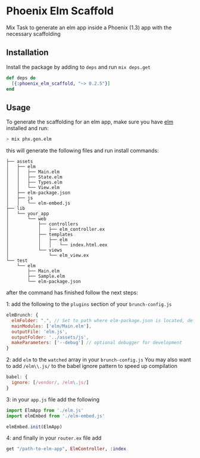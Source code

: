 # Phoenix Elm Scaffold

Mix Task to generate an elm app inside a Phoenix (1.3) app with the necessary scaffolding

## Installation

Install the package by adding to `deps` and run `mix deps.get`

```elixir
def deps do
  [{:phoenix_elm_scaffold, "~> 0.2.5"}]
end
```

## Usage

To generate the scaffolding for an elm app, make sure you have [elm](https://guide.elm-lang.org/install.html) installed and run:

```sh
> mix phx.gen.elm
```

this will generate the following files and run install commands:

```
├── assets
│   ├── elm
│   │   ├── Main.elm
│   │   ├── State.elm
│   │   ├── Types.elm
│   │   └── View.elm
│   ├── elm-package.json
│   ├── js
│   │   └── elm-embed.js
├── lib
│   └── your_app
│       └── web
│           ├── controllers
│           │   ├── elm_controller.ex
│           ├── templates
│           │   ├── elm
│           │   │   └── index.html.eex
│           └── views
│               └── elm_view.ex
└── test
    └── elm
        ├── Main.elm
        ├── Sample.elm
        └── elm-package.json
```


after the command has finished follow the next steps:

1: add the following to the `plugins` section of your `brunch-config.js`

```js
elmBrunch: {
  elmFolder: ".", // Set to path where elm-package.json is located, defaults to project root
  mainModules: ['elm/Main.elm'],
  outputFile: 'elm.js',
  outputFolder: '../assets/js',
  makeParameters: ['--debug'] // optional debugger for development
}
```

2: add `elm` to the `watched` array in your `brunch-config.js`
   You may also want to add `/elm\\.js/` to the babel ignore pattern to speed up compilation

```js
babel: {
  ignore: [/vendor/, /elm\.js/]
}
```


3: in your `app.js` file add the following

```js
import ElmApp from './elm.js'
import elmEmbed from './elm-embed.js'

elmEmbed.init(ElmApp)
```


4: and finally in your `router.ex` file add

```elixir
get "/path-to-elm-app", ElmController, :index
```

